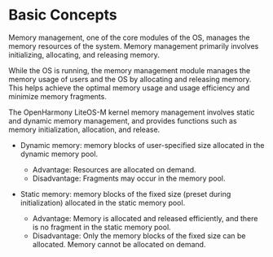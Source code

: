 # Basic Concepts

Memory management, one of the core modules of the OS, manages the memory resources of the system. Memory management primarily involves initializing, allocating, and releasing memory.

While the OS is running, the memory management module manages the memory usage of users and the OS by allocating and releasing memory. This helps achieve the optimal memory usage and usage efficiency and minimize memory fragments.

The OpenHarmony LiteOS-M kernel memory management involves static and dynamic memory management, and provides functions such as memory initialization, allocation, and release.

-   Dynamic memory: memory blocks of user-specified size allocated in the dynamic memory pool.
    -   Advantage: Resources are allocated on demand.
    -   Disadvantage: Fragments may occur in the memory pool.

-   Static memory: memory blocks of the fixed size \(preset during initialization\) allocated in the static memory pool.
    -   Advantage: Memory is allocated and released efficiently, and there is no fragment in the static memory pool.
    -   Disadvantage: Only the memory blocks of the fixed size can be allocated. Memory cannot be allocated on demand.


